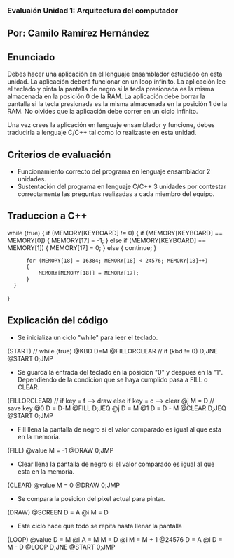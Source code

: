 ### Evaluaión Unidad 1: Arquitectura del computador

## Por: Camilo Ramírez Hernández

## Enunciado
Debes hacer una aplicación en el lenguaje ensamblador estudiado en esta unidad. La aplicación deberá funcionar en un loop infinito. La aplicación lee el teclado y pinta la pantalla de negro si la tecla presionada es la misma almacenada en la posición 0 de la RAM. La aplicación debe borrar la pantalla si la tecla presionada es la misma almacenada en la posición 1 de la RAM. No olvides que la aplicación debe correr en un ciclo infinito.

Una vez crees la aplicación en lenguaje ensamblador y funcione, debes traducirla a lenguaje C/C++ tal como lo realizaste en esta unidad.

## Criterios de evaluación
- Funcionamiento correcto del programa en lenguaje ensamblador 2 unidades.
- Sustentación del programa en lenguaje C/C++ 3 unidades por contestar correctamente las preguntas realizadas a cada miembro del equipo.

## Traduccion a C++

  while (true)
  {
      if (MEMORY[KEYBOARD] != 0)
      {
          if (MEMORY[KEYBOARD] == MEMORY[0])
          {
              MEMORY[17] = -1;
          }
          else if (MEMORY[KEYBOARD] == MEMORY[1])
          {
              MEMORY[17] = 0;
          }
          else
          {
              continue;
          }
          
          for (MEMORY[18] = 16384; MEMORY[18] < 24576; MEMORY[18]++)
          {
              MEMORY[MEMORY[18]] = MEMORY[17];
          }
      }
  }
  
## Explicación del código
- Se inicializa un ciclo "while" para leer el teclado.

(START)			// while (true)
	@KBD
	D=M
	@FILLORCLEAR	// if (kbd != 0)
	D;JNE
	@START
	0;JMP
  
  - Se guarda la entrada del teclado en la posicion "0" y despues en la "1". Dependiendo de la condicion que se haya cumplido pasa a FILL o CLEAR.

  (FILLORCLEAR)
// if key = f --> draw else if key = c --> clear
	@j
	M = D // save key
	@0
	D = D-M
	@FILL
	D;JEQ
	@j
	D = M
	@1
	D = D - M
	@CLEAR
	D;JEQ
	@START
	0;JMP
  
  - Fill llena la pantalla de negro si el valor comparado es igual al que esta en la memoria.
  
  (FILL)
	@value
	M = -1
	@DRAW
	0;JMP
  
  - Clear llena la pantalla de negro si el valor comparado es igual al que esta en la memoria.
  
  (CLEAR)
	@value
	M = 0
	@DRAW
	0;JMP
  
  - Se compara la posicion del pixel actual para pintar.
  
  (DRAW)
	@SCREEN
	D = A
	@i
	M = D
  
  - Este ciclo hace que todo se repita hasta llenar la pantalla
  
  (LOOP)
	@value
	D = M
	@i
	A = M
	M = D
	@i
	M = M + 1
	@24576
	D = A
	@i
	D = M - D
	@LOOP
	D;JNE
	@START
	0;JMP
